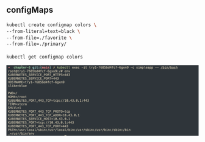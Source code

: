 ## configMaps

```bash
kubectl create configmap colors \
--from-literal=text=black \
--from-file=./favorite \
--from-file=./primary/

kubectl get configmap colors
```

![env](../images/env.png)